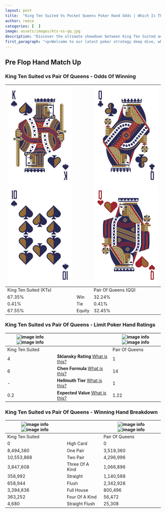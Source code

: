 ```yaml
---
layout: post
title:  "King Ten Suited Vs Pocket Queens Poker Hand Odds | Which Is The Better Hand In Poker? A Complete Guide"
author: reece
categories: [  ]
image: assets/images/kts-vs-qq.jpg
description: "Discover the ultimate showdown between King Ten Suited and Pair Of Queens in poker! Uncover the odds, strategies, and scenarios where one hand triumphs over the other. Get ready to up your poker game with this thrilling analysis."
first_paragraph: "<p>Welcome to our latest poker strategy deep dive, where we're pitting two distinct hands against each other in a high-stakes showdown: King Ten Suited vs Pair Of Queens.</p><p>In the dynamic world of poker, every decision counts, and knowing which hand holds the upper hand is key to your success at the table.</p><p>In this article, we'll dissect these two hands, explore the scenarios where one dominates the other, and equip you with the knowledge to make strategic choices that can tip the odds in your favor.</p><p>Get ready to unravel the intriguing dynamics of these poker hands and elevate your game to new heights.</p>"
---
```




[comment]: # (sp0)

## Pre Flop Hand Match Up

<div class="table hand-ratings" markdown="1"> 



### King Ten Suited vs Pair Of Queens - Odds Of Winning


    
| ![image info](assets/images/hand1/k.png) ![image info](assets/images/hand1/t.png) |  | ![image info](assets/images/hand2/q.png) ![image info](assets/images/hand2/qo.png) |
| -------- | -------- | -------- |
| King Ten Suited (KTs) |  | Pair Of Queens (QQ) |
| 67.35% | Win | 32.24% |
| 0.41% | Tie | 0.41% |
| 67.55% | Equity | 32.45% |




[comment]: # (sp1)



### King Ten Suited vs Pair Of Queens - Limit Poker Hand Ratings


    
| ![image info](https://www.riverpairs.com/assets/images/hand1/k.png) ![image info](https://www.riverpairs.com/assets/images/hand1/t.png) |  | ![image info](https://www.riverpairs.com/assets/images/hand2/q.png) ![image info](https://www.riverpairs.com/assets/images/hand2/qo.png) |
| -------- | -------- | -------- |
| King Ten Suited |  | Pair Of Queens |
| 4 | **Sklansky Rating** [What is this?](/sklansky-rating-explained) | 1 |
| 6 | **Chen Formula** [What is this?](/chen-formula-explained) | 14 |
| - | **Hellmuth Tier** [What is this?](/Hellmuth-tier-explained) | 1 |
| 0.2 | **Expected Value** [What is this?](/expected-value-explained) | 1.22 |




[comment]: # (sp2)



### King Ten Suited vs Pair Of Queens - Winning Hand Breakdown


    
| ![image info](https://www.riverpairs.com/assets/images/hand1/k.png) ![image info](https://www.riverpairs.com/assets/images/hand1/t.png) |  | ![image info](https://www.riverpairs.com/assets/images/hand2/q.png) ![image info](https://www.riverpairs.com/assets/images/hand2/qo.png) |
| -------- | -------- | -------- |
| King Ten Suited |  | Pair Of Queens |
| 0 | High Card | 0 |
| 8,494,380 | One Pair | 3,519,360 |
| 10,553,868 | Two Pair | 4,296,996 |
| 3,847,608 | Three Of A Kind | 1,066,896 |
| 358,992 | Straight | 1,140,588 |
| 658,944 | Flush | 2,342,928 |
| 3,394,836 | Full House | 800,496 |
| 363,252 | Four Of A Kind | 56,472 |
| 4,680 | Straight Flush | 25,308 |




[comment]: # (sp3)



</div>

[comment]: # (sp4)



[comment]: # (sp5)

